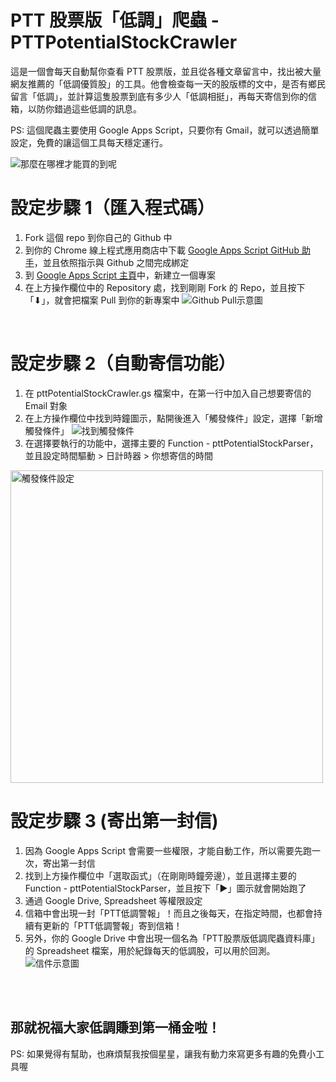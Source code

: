 # PTT 股票版「低調」爬蟲 - PTTPotentialStockCrawler

這是一個會每天自動幫你查看 PTT 股票版，並且從各種文章留言中，找出被大量網友推薦的「低調優質股」的工具。他會檢查每一天的股版標的文中，是否有鄉民留言「低調」，並計算這隻股票到底有多少人「低調相挺」，再每天寄信到你的信箱，以防你錯過這些低調的訊息。

PS: 這個爬蟲主要使用 Google Apps Script，只要你有 Gmail，就可以透過簡單設定，免費的讓這個工具每天穩定運行。

![那麼在哪裡才能買的到呢](https://i.imgur.com/OLtIEDk.jpg)

設定步驟 1（匯入程式碼）
===
1. Fork 這個 repo 到你自己的 Github 中
2. 到你的 Chrome 線上程式應用商店中下載 [Google Apps Script GitHub 助手](https://chrome.google.com/webstore/detail/google-apps-script-github/lfjcgcmkmjjlieihflfhjopckgpelofo?hl=zh-TW&utm_source=chrome-ntp-launcher)，並且依照指示與 Github 之間完成綁定
3. 到 [Google Apps Script 主頁](https://script.google.com/home)中，新建立一個專案
4. 在上方操作欄位中的 Repository 處，找到剛剛 Fork 的 Repo，並且按下「⬇︎」，就會把檔案 Pull 到你的新專案中
![Github Pull示意圖](https://i.imgur.com/1wrYclX.png)
<br>

設定步驟 2（自動寄信功能）
===
1. 在 pttPotentialStockCrawler.gs 檔案中，在第一行中加入自己想要寄信的 Email 對象
2. 在上方操作欄位中找到時鐘圖示，點開後進入「觸發條件」設定，選擇「新增觸發條件」
![找到觸發條件](https://i.imgur.com/1cYr9k6.png)
3. 在選擇要執行的功能中，選擇主要的 Function - pttPotentialStockParser，並且設定時間驅動 > 日計時器 > 你想寄信的時間
<img src="https://i.imgur.com/LjY2NeU.png" alt="觸發條件設定" width="500"/>

設定步驟 3 (寄出第一封信)
===
1. 因為 Google Apps Script 會需要一些權限，才能自動工作，所以需要先跑一次，寄出第一封信
2. 找到上方操作欄位中「選取函式」（在剛剛時鐘旁邊），並且選擇主要的 Function - pttPotentialStockParser，並且按下「▶︎」圖示就會開始跑了
3. 通過 Google Drive, Spreadsheet 等權限設定
4. 信箱中會出現一封「PTT低調警報」！而且之後每天，在指定時間，也都會持續有更新的「PTT低調警報」寄到信箱！
5. 另外，你的 Google Drive 中會出現一個名為「PTT股票版低調爬蟲資料庫」的 Spreadsheet 檔案，用於紀錄每天的低調股，可以用於回測。
![信件示意圖](https://i.imgur.com/4XCHFQM.png)

<br>
<br>

那就祝福大家低調賺到第一桶金啦！
---
PS: 如果覺得有幫助，也麻煩幫我按個星星，讓我有動力來寫更多有趣的免費小工具喔
